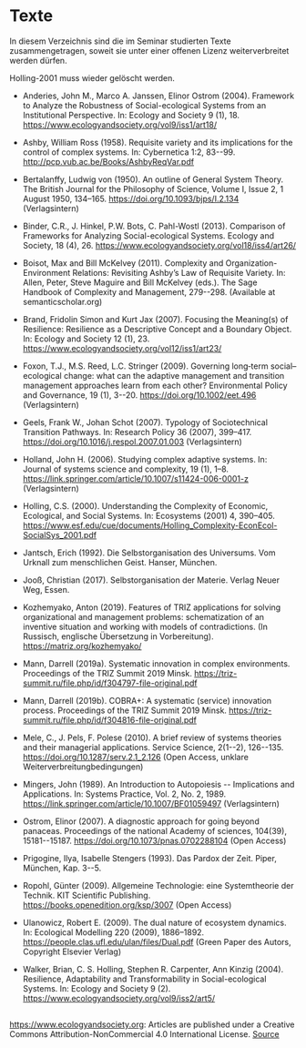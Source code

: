# Texte

In diesem Verzeichnis sind die im Seminar studierten Texte zusammengetragen,
soweit sie unter einer offenen Lizenz weiterverbreitet werden dürfen.

Holling-2001 muss wieder gelöscht werden.

* Anderies, John M., Marco A. Janssen, Elinor Ostrom (2004).  Framework to
  Analyze the Robustness of Social-ecological Systems from an Institutional
  Perspective. In: Ecology and Society 9 (1), 18.
  https://www.ecologyandsociety.org/vol9/iss1/art18/

* Ashby, William Ross (1958).  Requisite variety and its implications for the
  control of complex systems. In: Cybernetica 1:2, 83--99.
  http://pcp.vub.ac.be/Books/AshbyReqVar.pdf

* Bertalanffy, Ludwig von (1950). An outline of General System Theory. The
  British Journal for the Philosophy of Science, Volume I, Issue 2, 1 August
  1950, 134–165. https://doi.org/10.1093/bjps/I.2.134 (Verlagsintern)

* Binder, C.R., J. Hinkel, P.W. Bots, C. Pahl-Wostl (2013). Comparison of
  Frameworks for Analyzing Social-ecological Systems. Ecology and Society, 18
  (4), 26. https://www.ecologyandsociety.org/vol18/iss4/art26/

* Boisot, Max and Bill McKelvey (2011). Complexity and
  Organization-Environment Relations: Revisiting Ashby’s Law of Requisite
  Variety. In: Allen, Peter, Steve Maguire and Bill McKelvey (eds.). The Sage
  Handbook of Complexity and Management, 279--298. (Available at
  semanticscholar.org)

* Brand, Fridolin Simon and Kurt Jax (2007).  Focusing the Meaning(s) of
  Resilience: Resilience as a Descriptive Concept and a Boundary Object. In:
  Ecology and Society 12 (1), 23.
  https://www.ecologyandsociety.org/vol12/iss1/art23/

* Foxon, T.J., M.S. Reed, L.C. Stringer (2009). Governing long‐term
  social–ecological change: what can the adaptive management and transition
  management approaches learn from each other? Environmental Policy and
  Governance, 19 (1), 3--20. https://doi.org/10.1002/eet.496 (Verlagsintern)

* Geels, Frank W., Johan Schot (2007). Typology of Sociotechnical Transition
  Pathways. In: Research Policy 36 (2007), 399–417.
  https://doi.org/10.1016/j.respol.2007.01.003 (Verlagsintern)

* Holland, John H. (2006). Studying complex adaptive systems. In: Journal of
  systems science and complexity, 19 (1), 1–8.
  https://link.springer.com/article/10.1007/s11424-006-0001-z (Verlagsintern)

* Holling, C.S. (2000). Understanding the Complexity of Economic, Ecological,
  and Social Systems. In: Ecosystems (2001) 4, 390–405.
  https://www.esf.edu/cue/documents/Holling_Complexity-EconEcol-SocialSys_2001.pdf

* Jantsch, Erich (1992). Die Selbstorganisation des Universums. Vom Urknall
  zum menschlichen Geist.  Hanser, München.

* Jooß, Christian (2017). Selbstorganisation der Materie.  Verlag Neuer Weg,
  Essen.

* Kozhemyako, Anton (2019). Features of TRIZ applications for solving
  organizational and management problems: schematization of an inventive
  situation and working with models of contradictions. (In Russisch, englische
  Übersetzung in Vorbereitung). https://matriz.org/kozhemyako/

* Mann, Darrell (2019a).  Systematic innovation in complex
  environments. Proceedings of the TRIZ Summit 2019 Minsk.
  https://triz-summit.ru/file.php/id/f304797-file-original.pdf

* Mann, Darrell (2019b).  COBRA+: A systematic (service) innovation process.
  Proceedings of the TRIZ Summit 2019 Minsk.
  https://triz-summit.ru/file.php/id/f304816-file-original.pdf

* Mele, C., J. Pels, F. Polese (2010). A brief review of systems theories and
  their managerial applications. Service Science, 2(1--2), 126--135.
  https://doi.org/10.1287/serv.2.1_2.126 (Open Access, unklare
  Weiterverbreitungbedingungen)

* Mingers, John (1989). An Introduction to Autopoiesis -- Implications and
  Applications. In: Systems Practice, Vol. 2, No. 2, 1989.
  https://link.springer.com/article/10.1007/BF01059497 (Verlagsintern)

* Ostrom, Elinor (2007). A diagnostic approach for going beyond panaceas.
  Proceedings of the national Academy of sciences, 104(39), 15181--15187.
  https://doi.org/10.1073/pnas.0702288104 (Open Access)

* Prigogine, Ilya, Isabelle Stengers (1993). Das Pardox der Zeit. Piper,
  München, Kap. 3--5.

* Ropohl, Günter (2009). Allgemeine Technologie: eine Systemtheorie der
  Technik.  KIT Scientific Publishing.  https://books.openedition.org/ksp/3007
  (Open Access)

* Ulanowicz, Robert E. (2009). The dual nature of ecosystem dynamics.  In:
  Ecological Modelling 220 (2009), 1886–1892.
  https://people.clas.ufl.edu/ulan/files/Dual.pdf (Green Paper des Autors,
  Copyright Elsevier Verlag)

* Walker, Brian, C. S. Holling, Stephen R. Carpenter, Ann Kinzig (2004).
  Resilience, Adaptability and Transformability in Social-ecological Systems.
  In: Ecology and Society 9 (2).
  https://www.ecologyandsociety.org/vol9/iss2/art5/

##

https://www.ecologyandsociety.org: Articles are published under a Creative
Commons Attribution-NonCommercial 4.0 International License.
[Source](https://www.ecologyandsociety.org/about/policies.php#openaccess)